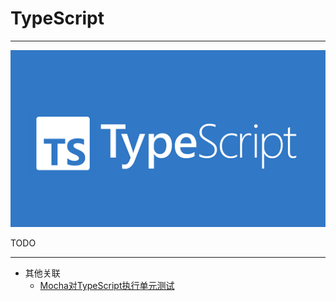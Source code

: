 # TypeScript

---

![TypeScript](./images/title.png)

TODO

---

- 其他关联
  - [Mocha对TypeScript执行单元测试](/repository/Libraries/Mocha/docs/Mocha对TypeScript执行单元测试.md#mocha对typescript执行单元测试)